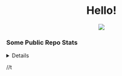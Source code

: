 <h1 align="center"> Hello! </h1>

<p align="center">
    <a href="https://www.linkedin.com/in/joshua-edmondson-b72750219">
        <img src="https://img.shields.io/badge/LinkedIn-0077B5?style=for-the-badge&logo=linkedin&logoColor=white">
    </a>
<h3>Some Public Repo Stats</h3>
<details>
    <a href="https://github.com/nulm">
        <img src="http://github-profile-summary-cards.vercel.app/api/cards/most-commit-language?username=nulm&theme=2077">
    </a>
    <a href="https://github.com/nulm">
        <img src="http://github-profile-summary-cards.vercel.app/api/cards/profile-details?username=nulm&theme=2077">
    </a>
</details>

//t
